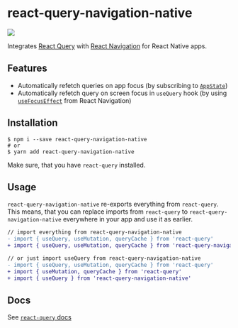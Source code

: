 # react-query-navigation-native

[![](https://img.shields.io/npm/v/react-query-navigation-native)](https://www.npmjs.com/package/react-query-navigation-native)

Integrates [React Query](https://github.com/tannerlinsley/react-query) with [React Navigation](https://reactnavigation.org/) for React Native apps.

## Features

- Automatically refetch queries on app focus (by subscribing to [`AppState`](https://reactnative.dev/docs/appstate))
- Automatically refetch query on screen focus in `useQuery` hook (by using [`useFocusEffect`](https://reactnavigation.org/docs/use-focus-effect) from React Navigation)

## Installation

```
$ npm i --save react-query-navigation-native
# or
$ yarn add react-query-navigation-native
```

Make sure, that you have `react-query` installed.

## Usage

`react-query-navigation-native` re-exports everything from `react-query`. This means, that you can replace imports from `react-query` to `react-query-navigation-native` everywhere in your app and use it as earlier.

```diff
// import everything from react-query-navigation-native
- import { useQuery, useMutation, queryCache } from 'react-query'
+ import { useQuery, useMutation, queryCache } from 'react-query-navigation-native'

// or just import useQuery from react-query-navigation-native
- import { useQuery, useMutation, queryCache } from 'react-query'
+ import { useMutation, queryCache } from 'react-query'
+ import { useQuery } from 'react-query-navigation-native'
```

## Docs

See [`react-query` docs](https://github.com/tannerlinsley/react-query)
